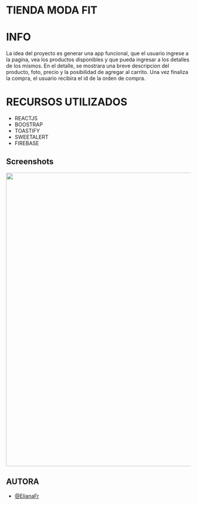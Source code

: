 

# TIENDA MODA FIT


# INFO
La idea del proyecto es generar una app funcional, que el usuario ingrese a la pagina, vea los productos disponibles y que pueda ingresar a los detalles de los mismos.
En el detalle, se mostrara una breve descripcion del producto, foto, precio y la posibilidad de agregar al carrito. 
Una vez finaliza la compra, el usuario recibira el id de la orden de compra.

# RECURSOS UTILIZADOS

- REACTJS
- BOOSTRAP
- TOASTIFY
- SWEETALERT
- FIREBASE

## Screenshots
<p> <img aling="right" src="https://github.com/ElianaFr/tienda-moda-fit/blob/main/modaFit.gif" width = "800" height="800"/></p>





## AUTORA

- [@ElianaFr](https://github.com/ElianaFr)

